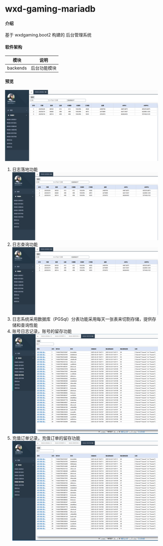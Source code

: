 # wxd-gaming-mariadb

#### 介绍

基于 wxdgaming.boot2 构建的 后台管理系统

#### 软件架构

| 模块       | 说明     |
|----------|--------|
| backends | 后台功能模块 |

#### 预览

![image](/png/gamestat.png)

1. 日志落地功能
   ![image](/png/gamestat.png)
2. 日志查询功能
   ![image](/png/gamestat.png)
3. 日志系统采用数据库（PGSql）分表功能采用每天一张表来切割存储，提供存储和查询性能
4. 账号日志记录，账号的留存功能
   ![image](/png/account.png)
5. 充值订单记录，充值订单的留存功能
   ![image](/png/account.png)